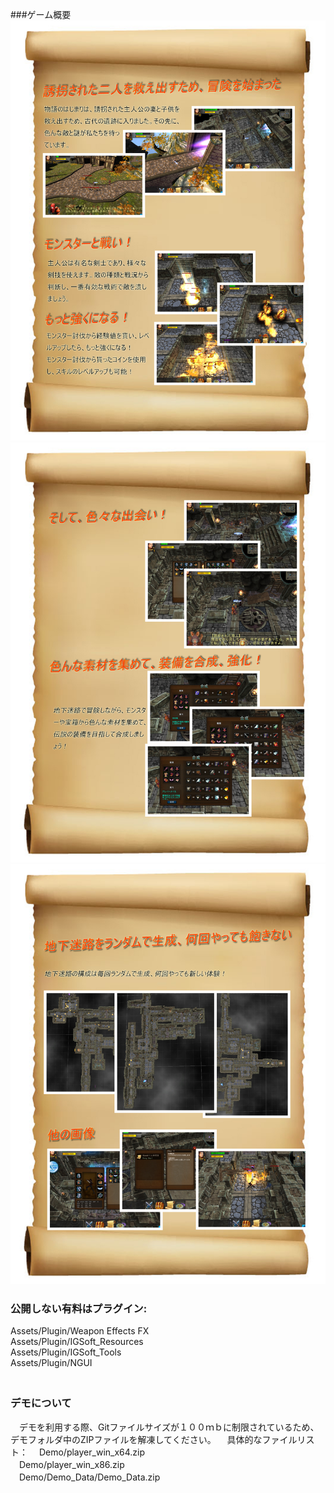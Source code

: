 ###ゲーム概要
![ゲームｙ概要１](img/1.jpg)  
![ゲームｙ概要１](img/2.jpg)  
![ゲームｙ概要１](img/3.jpg)  


### 公開しない有料はプラグイン:  
  Assets/Plugin/Weapon Effects FX  
  Assets/Plugin/IGSoft_Resources  
  Assets/Plugin/IGSoft_Tools  
  Assets/Plugin/NGUI  
　
### デモについて
　デモを利用する際、Gitファイルサイズが１００ｍｂに制限されているため、デモフォルダ中のZIPファイルを解凍してください。
　具体的なファイルリスト：
　Demo/player_win_x64.zip  
　Demo/player_win_x86.zip  
　Demo/Demo_Data/Demo_Data.zip
